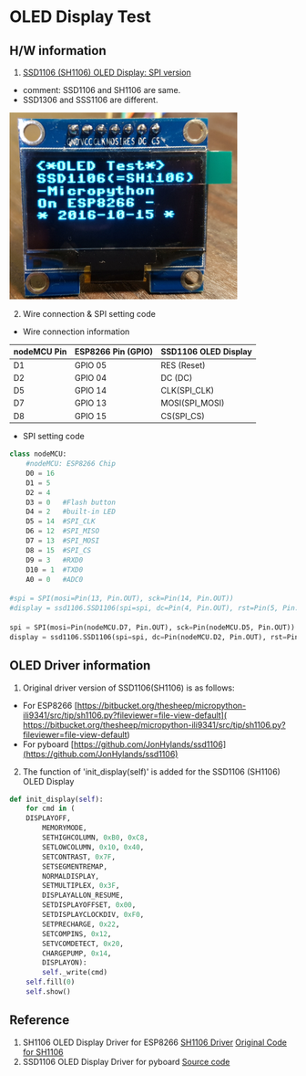 # OLED Display Test

## H/W information
1. [SSD1106 (SH1106) OLED Display: SPI version](https://www.aliexpress.com/item/1-3-inch-Blue-OLED-Module-SSD1106-Drive-IC-Compatible-with-SSD1306-IC-128-64-IIC/32655103082.html?spm=2114.13010608.0.0.z5nQe4)

- comment: SSD1106 and SH1106 are same.
- SSD1306 and SSS1106 are different.
<img src="./SSD1106_OLED_SPI.png" width="400">

2. Wire connection & SPI setting code

- Wire connection information

| nodeMCU Pin| ESP8266 Pin (GPIO)| SSD1106 OLED Display |
| --------|-------|-----|
| D1      | GPIO 05  | RES (Reset) |
| D2      | GPIO 04  | DC (DC)|
| D5      | GPIO 14  | CLK(SPI_CLK) |
| D7      | GPIO 13  | MOSI(SPI_MOSI)|
| D8      | GPIO 15  | CS(SPI_CS)|

- SPI setting code
```Python
class nodeMCU:
    #nodeMCU: ESP8266 Chip
    D0 = 16
    D1 = 5
    D2 = 4   
    D3 = 0   #Flash button
    D4 = 2   #built-in LED
    D5 = 14  #SPI_CLK
    D6 = 12  #SPI_MISO
    D7 = 13  #SPI_MOSI
    D8 = 15  #SPI_CS
    D9 = 3   #RXD0
    D10 = 1  #TXD0
    A0 = 0   #ADC0

#spi = SPI(mosi=Pin(13, Pin.OUT), sck=Pin(14, Pin.OUT))
#display = ssd1106.SSD1106(spi=spi, dc=Pin(4, Pin.OUT), rst=Pin(5, Pin.OUT), cs=Pin(15, Pin.OUT))

spi = SPI(mosi=Pin(nodeMCU.D7, Pin.OUT), sck=Pin(nodeMCU.D5, Pin.OUT))
display = ssd1106.SSD1106(spi=spi, dc=Pin(nodeMCU.D2, Pin.OUT), rst=Pin(nodeMCU.D1, Pin.OUT), cs=Pin(nodeMCU.D8, Pin.OUT))
```


## OLED Driver information
1. Original driver version of SSD1106(SH1106) is as follows:
- For ESP8266
 [https://bitbucket.org/thesheep/micropython-ili9341/src/tip/sh1106.py?fileviewer=file-view-default](
https://bitbucket.org/thesheep/micropython-ili9341/src/tip/sh1106.py?fileviewer=file-view-default)
- For pyboard
 [https://github.com/JonHylands/ssd1106](https://github.com/JonHylands/ssd1106)



2. The function of 'init_display(self)' is added for the SSD1106 (SH1106) OLED Display

```Python
def init_display(self):
    for cmd in (
	DISPLAYOFF,
        MEMORYMODE,
        SETHIGHCOLUMN, 0xB0, 0xC8,
        SETLOWCOLUMN, 0x10, 0x40,
        SETCONTRAST, 0x7F,
        SETSEGMENTREMAP,
        NORMALDISPLAY,
        SETMULTIPLEX, 0x3F,
        DISPLAYALLON_RESUME,
        SETDISPLAYOFFSET, 0x00,
        SETDISPLAYCLOCKDIV, 0xF0,
        SETPRECHARGE, 0x22,
        SETCOMPINS, 0x12,
        SETVCOMDETECT, 0x20,
        CHARGEPUMP, 0x14,
        DISPLAYON):
        self._write(cmd)
    self.fill(0)
    self.show()
```

## Reference
1. SH1106 OLED Display Driver for ESP8266
[SH1106 Driver](
https://hackaday.io/project/11660-various-micropython-libraries-and-drivers/log/41993-sh1106-oled-display)
[Original Code for SH1106](
https://bitbucket.org/thesheep/micropython-ili9341/src/tip/sh1106.py?fileviewer=file-view-default)
2. SSD1106 OLED Display Driver for pyboard
[Source code ](https://github.com/JonHylands/ssd1106)
